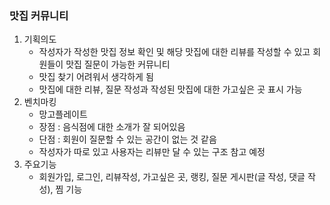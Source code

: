 ### 맛집 커뮤니티

1. 기획의도
   - 작성자가 작성한 맛집 정보 확인 및 해당 맛집에 대한 리뷰를 작성할 수 있고 회원들이 맛집 질문이 가능한 커뮤니티
   - 맛집 찾기 어려워서 생각하게 됨
   - 맛집에 대한 리뷰, 질문 작성과 작성된 맛집에 대한 가고싶은 곳 표시 가능
2. 벤치마킹
   - 망고플레이트
   - 장점 : 음식점에 대한 소개가 잘 되어있음
   - 단점 : 회원이 질문할 수 있는 공간이 없는 것 같음
   - 작성자가 따로 있고 사용자는 리뷰만 달 수 있는 구조 참고 예정
3. 주요기능
   - 회원가입, 로그인, 리뷰작성, 가고싶은 곳, 랭킹, 질문 게시판(글 작성, 댓글 작성), 찜 기능